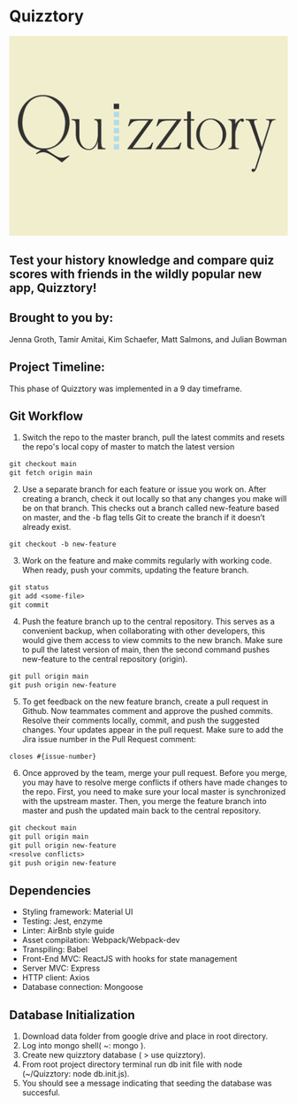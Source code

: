 # Quizztory

![alt text](https://github.com/Blue-Ocean-A/Quizztory/blob/main/quizztoryLogo.jpg?raw=true)

## Test your history knowledge and compare quiz scores with friends in the wildly popular new app, Quizztory!

## Brought to you by:
Jenna Groth, Tamir Amitai, Kim Schaefer, Matt Salmons, and Julian Bowman

## Project Timeline:
This phase of Quizztory was implemented in a 9 day timeframe.

## Git Workflow
1) Switch the repo to the master branch, pull the latest commits and resets the repo's local copy of master to match the latest version
```
git checkout main
git fetch origin main
```
2) Use a separate branch for each feature or issue you work on. After creating a branch, check it out locally so that any changes you make will be on that branch. This checks out a branch called new-feature based on master, and the -b flag tells Git to create the branch if it doesn’t already exist.
```
git checkout -b new-feature
```
3) Work on the feature and make commits regularly with working code. When ready, push your commits, updating the feature branch.
```
git status
git add <some-file>
git commit
```
4) Push the feature branch up to the central repository. This serves as a convenient backup, when collaborating with other developers, this would give them access to view commits to the new branch. Make sure to pull the latest version of main, then the second command pushes new-feature to the central repository (origin).
```
git pull origin main
git push origin new-feature
```
5) To get feedback on the new feature branch, create a pull request in Github. Now teammates comment and approve the pushed commits. Resolve their comments locally, commit, and push the suggested changes. Your updates appear in the pull request. Make sure to add the Jira issue number in the Pull Request comment:
```
closes #{issue-number}
```
6) Once approved by the team, merge your pull request. Before you merge, you may have to resolve merge conflicts if others have made changes to the repo. First, you need to make sure your local master is synchronized with the upstream master. Then, you merge the feature branch into master and push the updated main back to the central repository.
```
git checkout main
git pull origin main
git pull origin new-feature
<resolve conflicts>
git push origin new-feature
```
## Dependencies
- Styling framework: Material UI
- Testing: Jest, enzyme
- Linter: AirBnb style guide
- Asset compilation: Webpack/Webpack-dev
- Transpiling: Babel
- Front-End MVC: ReactJS with hooks for state management
- Server MVC: Express
- HTTP client: Axios
- Database connection: Mongoose

## Database Initialization
1. Download data folder from google drive and place in root directory.
2. Log into mongo shell( ~: mongo ).
3. Create new quizztory database ( > use quizztory).
4. From root project directory terminal run db init file with node 
   (~/Quizztory: node db.init.js).
5. You should see a message indicating that seeding the database was succesful.

